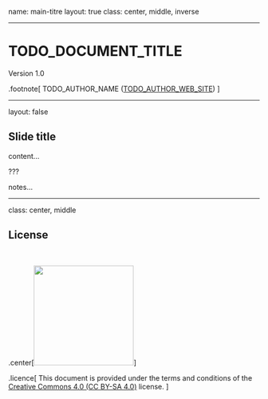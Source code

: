 name: main-titre
layout: true
class: center, middle, inverse

---

# TODO_DOCUMENT_TITLE

Version 1.0

.footnote[
TODO_AUTHOR_NAME ([TODO_AUTHOR_WEB_SITE](http://TODO_AUTHOR_WEB_SITE))
]

---

layout: false

## Slide title

content...

???

notes...

---

class: center, middle

## License

<br />

.center[<a href="http://creativecommons.org/licenses/by-sa/4.0/"><img src="figs/logos/cc_by_sa.svg" width="200"></a>]

.licence[
This document is provided under the terms and conditions of the<br />
[Creative Commons 4.0 (CC BY-SA 4.0)](http://creativecommons.org/licenses/by-sa/4.0/)
license.
]
